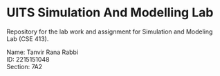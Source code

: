 # UITS Simulation And Modelling Lab
Repository for the lab work and assignment for Simulation and Modeling Lab (CSE 413).

Name: Tanvir Rana Rabbi <br />
ID: 2215151048 <br />
Section: 7A2
